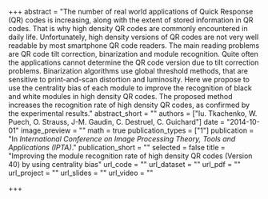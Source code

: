 +++
abstract = "The number of real world applications of Quick Response (QR) codes is increasing, along with the extent of stored information in QR codes. That is why high density QR codes are commonly encountered in daily life. Unfortunately, high density versions of QR codes are not very well readable by most smartphone QR code readers. The main reading problems are QR code tilt correction, binarization and module recognition. Quite often the applications cannot determine the QR code version due to tilt correction problems. Binarization algorithms use global threshold methods, that are sensitive to print-and-scan distortion and luminosity. Here we propose to use the centrality bias of each module to improve the recognition of black and white modules in high density QR codes. The proposed method increases the recognition rate of high density QR codes, as confirmed by the experimental results."
abstract_short = ""
authors = ["Iu. Tkachenko, W. Puech, O. Strauss, J-M. Gaudin, C. Destruel, C. Guichard"]
date = "2014-10-01"
image_preview = ""
math = true
publication_types = ["1"]
publication = "In *International Conference on Image Processing Theory, Tools and Applications (IPTA)*."
publication_short = ""
selected = false
title = "Improving the module recognition rate of high density QR codes (Version 40) by using centrality bias"
url_code = ""
url_dataset = ""
url_pdf = ""
url_project = ""
url_slides = ""
url_video = ""

+++